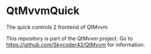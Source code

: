 # QtMvvmQuick
The quick controls 2 frontend of QtMvvm

This repository is part of the QtMvvm project. Go to https://github.com/Skycoder42/QtMvvm for information.